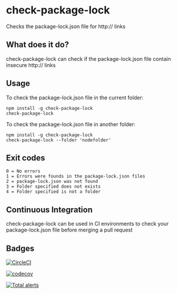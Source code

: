 # check-package-lock
Checks the package-lock.json file for http:// links

## What does it do?
check-package-lock can check if the package-lock.json file contain insecure http:// links

## Usage
To check the package-lock.json file in the current folder:
```
npm install -g check-package-lock
check-package-lock
```

To check the package-lock.json file in another folder:
```
npm install -g check-package-lock
check-package-lock --folder 'nodefolder'
```

## Exit codes
```
0 = No errors
1 = Errors were founds in the package-lock.json files
2 = package-lock.json was not found
3 = Folder specified does not exists
4 = Folder specified is not a folder
```

## Continuous Integration
check-package-lock can be used in CI environments to check your package-lock.json file before merging a pull request

## Badges

[![CircleCI](https://circleci.com/gh/gemal/node-check-package-lock.svg?style=svg)](https://circleci.com/gh/gemal/node-check-package-lock)

[![codecov](https://codecov.io/gh/gemal/node-check-package-lock/branch/master/graph/badge.svg)](https://codecov.io/gh/gemal/node-check-package-lock)

[![Total alerts](https://img.shields.io/lgtm/alerts/g/gemal/node-check-package-lock.svg?logo=lgtm&logoWidth=18)](https://lgtm.com/projects/g/gemal/node-check-package-lock/alerts/)
